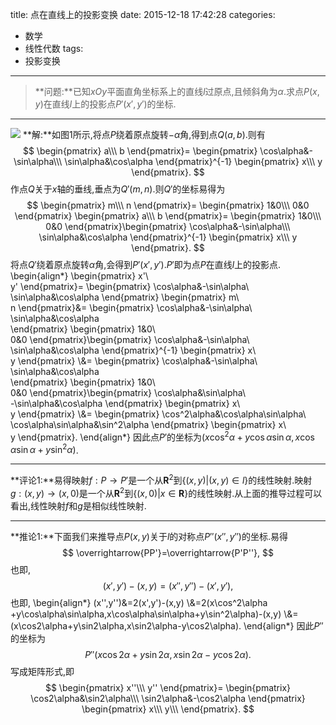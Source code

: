 title: 点在直线上的投影变换
date: 2015-12-18 17:42:28
categories:
- 数学
- 线性代数
tags:
- 投影变换

---
>**问题:**已知$xOy$平面直角坐标系上的直线$l$过原点,且倾斜角为$\alpha$.求点$P(x,y)$在直线$l$上的投影点$P'(x',y')$的坐标.

---
![](/img/点在直线上的投影变换-1.png)
**解:**如图1所示,将点$P$绕着原点旋转$-\alpha$角,得到点$Q(a,b)$.则有
$$
\begin{pmatrix}
  a\\\
b
\end{pmatrix}=
\begin{pmatrix}
  \cos\alpha&-\sin\alpha\\\
\sin\alpha&\cos\alpha
\end{pmatrix}^{-1}
\begin{pmatrix}
  x\\\
y
\end{pmatrix}.
$$
作点$Q$关于$x$轴的垂线,垂点为$Q'(m,n)$.则$Q'$的坐标易得为
$$
\begin{pmatrix}
  m\\\
n
\end{pmatrix}=
\begin{pmatrix}
  1&0\\\
0&0
\end{pmatrix}
\begin{pmatrix}
  a\\\
b
\end{pmatrix}=
\begin{pmatrix}
  1&0\\\
0&0
\end{pmatrix}\begin{pmatrix}
  \cos\alpha&-\sin\alpha\\\
\sin\alpha&\cos\alpha
\end{pmatrix}^{-1}
\begin{pmatrix}
  x\\\
y
\end{pmatrix}.
$$
将点$Q'$绕着原点旋转$\alpha$角,会得到$P'(x',y')$.$P'$即为点$P$在直线$l$上的投影点.
\begin{align\*}
\begin{pmatrix}
  x'\\\
y'
\end{pmatrix}=
\begin{pmatrix}
  \cos\alpha&-\sin\alpha\\\
\sin\alpha&\cos\alpha
\end{pmatrix}
\begin{pmatrix}
  m\\\
n
\end{pmatrix}&=
\begin{pmatrix}
  \cos\alpha&-\sin\alpha\\\
\sin\alpha&\cos\alpha  
\end{pmatrix}
\begin{pmatrix}
  1&0\\\
0&0
\end{pmatrix}\begin{pmatrix}
  \cos\alpha&-\sin\alpha\\\
\sin\alpha&\cos\alpha
\end{pmatrix}^{-1}
\begin{pmatrix}
  x\\\
y
\end{pmatrix}
\\\&=
\begin{pmatrix}
  \cos\alpha&-\sin\alpha\\\
\sin\alpha&\cos\alpha  
\end{pmatrix}
\begin{pmatrix}
  1&0\\\
0&0
\end{pmatrix}\begin{pmatrix}
  \cos\alpha&\sin\alpha\\\
-\sin\alpha&\cos\alpha
\end{pmatrix}
\begin{pmatrix}
  x\\\
y
\end{pmatrix}
\\\&=
\begin{pmatrix}
  \cos^2\alpha&\cos\alpha\sin\alpha\\\
\cos\alpha\sin\alpha&\sin^2\alpha
\end{pmatrix}
\begin{pmatrix}
  x\\\
y
\end{pmatrix}.
\end{align\*}
因此点$P'$的坐标为$(x\cos^2\alpha +y\cos\alpha\sin\alpha,x\cos\alpha\sin\alpha+y\sin^2\alpha)$.

----
**评论1:**易得映射$f:P\to P'$是一个从$\mathbf{R}^2$到$\{(x,y)|(x,y)\in l\}$的线性映射.映射$g:(x,y)\to (x,0)$是一个从$\mathbf{R}^2$到$\{(x,0)|x\in\mathbf{R}\}$的线性映射.从上面的推导过程可以看出,线性映射$f$和$g$是相似线性映射.

-----
**推论1:**下面我们来推导点$P(x,y)$关于$l$的对称点$P''(x'',y'')$的坐标.易得
$$
\overrightarrow{PP'}=\overrightarrow{P'P''},
$$
也即,
$$
(x',y')-(x,y)=(x'',y'')-(x',y'),
$$
也即,
\begin{align\*}
(x'',y'')&=2(x',y')-(x,y)
\\\&=2(x\cos^2\alpha
+y\cos\alpha\sin\alpha,x\cos\alpha\sin\alpha+y\sin^2\alpha)-(x,y)
\\\&=(x\cos2\alpha+y\sin2\alpha,x\sin2\alpha-y\cos2\alpha).
\end{align\*}
因此$P''$的坐标为
$$
P''(x\cos2\alpha+y\sin2\alpha,x\sin2\alpha-y\cos2\alpha).
$$
写成矩阵形式,即
$$
\begin{pmatrix}
  x''\\\
y''
\end{pmatrix}=
\begin{pmatrix}
  \cos2\alpha&\sin2\alpha\\\
\sin2\alpha&-\cos2\alpha
\end{pmatrix}
\begin{pmatrix}
  x\\\
y\\\
\end{pmatrix}.
$$
